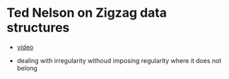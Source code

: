 # Ted Nelson on Zigzag data structures

- [video](https://youtu.be/WEj9vqVvHPc)

- dealing with irregularity withoud imposing regularity where it does not belong